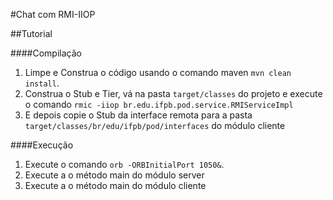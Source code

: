 #Chat com RMI-IIOP

##Tutorial

####Compilação

 1. Limpe e Construa o código usando o comando maven `mvn clean install`.
 2. Construa o Stub e Tier, vá na pasta `target/classes` do projeto e execute o comando `rmic -iiop br.edu.ifpb.pod.service.RMIServiceImpl`
 3. E depois copie o Stub da interface remota para a pasta `target/classes/br/edu/ifpb/pod/interfaces` do módulo cliente

####Execução

1. Execute o comando `orb -ORBInitialPort 1050&`.
2. Execute a o método main do módulo server
3. Execute a o método main do módulo cliente
